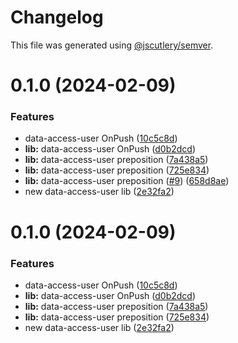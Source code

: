 # Changelog

This file was generated using [@jscutlery/semver](https://github.com/jscutlery/semver).

# 0.1.0 (2024-02-09)


### Features

* data-access-user OnPush ([10c5c8d](https://github.com/xvs32x/ng-mf/commit/10c5c8dd2258488183c457ab2107b18faa5e94d3))
* **lib:** data-access-user OnPush ([d0b2dcd](https://github.com/xvs32x/ng-mf/commit/d0b2dcdb8f4126710773dcf155cf29c4e10e3ee5))
* **lib:** data-access-user preposition ([7a438a5](https://github.com/xvs32x/ng-mf/commit/7a438a57cc2fc0995c9b80d4d57fbea2e6e77fe8))
* **lib:** data-access-user preposition ([725e834](https://github.com/xvs32x/ng-mf/commit/725e834f17811318a4153daf0d918cfd86cfd0ba))
* **lib:** data-access-user preposition ([#9](https://github.com/xvs32x/ng-mf/issues/9)) ([658d8ae](https://github.com/xvs32x/ng-mf/commit/658d8aef7562e6a0bb489b8c91a5744ce8026ebd))
* new data-access-user lib ([2e32fa2](https://github.com/xvs32x/ng-mf/commit/2e32fa274c48bd77827015abf5791e7c47984afd))



# 0.1.0 (2024-02-09)


### Features

* data-access-user OnPush ([10c5c8d](https://github.com/xvs32x/ng-mf/commit/10c5c8dd2258488183c457ab2107b18faa5e94d3))
* **lib:** data-access-user OnPush ([d0b2dcd](https://github.com/xvs32x/ng-mf/commit/d0b2dcdb8f4126710773dcf155cf29c4e10e3ee5))
* **lib:** data-access-user preposition ([7a438a5](https://github.com/xvs32x/ng-mf/commit/7a438a57cc2fc0995c9b80d4d57fbea2e6e77fe8))
* **lib:** data-access-user preposition ([725e834](https://github.com/xvs32x/ng-mf/commit/725e834f17811318a4153daf0d918cfd86cfd0ba))
* new data-access-user lib ([2e32fa2](https://github.com/xvs32x/ng-mf/commit/2e32fa274c48bd77827015abf5791e7c47984afd))
